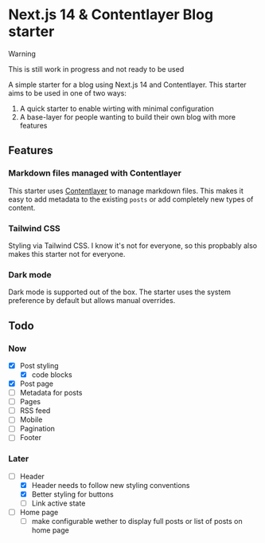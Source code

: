 # Next.js 14 & Contentlayer Blog starter

> [!WARNING]  
> This is still work in progress and not ready to be used

A simple starter for a blog using Next.js 14 and Contentlayer. This starter aims to be used in one of two ways:

1. A quick starter to enable wirting with minimal configuration
2. A base-layer for people wanting to build their own blog with more features

## Features

### Markdown files managed with Contentlayer

This starter uses [Contentlayer](https://contentlayer.dev) to manage markdown files. This makes it easy to add metadata to the existing `posts` or
add completely new types of content.

### Tailwind CSS

Styling via Tailwind CSS. I know it's not for everyone, so this propbably also makes this starter not for everyone.

### Dark mode

Dark mode is supported out of the box. The starter uses the system preference by default but allows manual overrides.

## Todo

### Now

- [x] Post styling
  - [x] code blocks
- [x] Post page
- [ ] Metadata for posts
- [ ] Pages
- [ ] RSS feed
- [ ] Mobile
- [ ] Pagination
- [ ] Footer

### Later

- [ ] Header
  - [x] Header needs to follow new styling conventions
  - [x] Better styling for buttons
  - [ ] Link active state
- [ ] Home page
  - [ ] make configurable wether to display full posts or list of posts on home page
